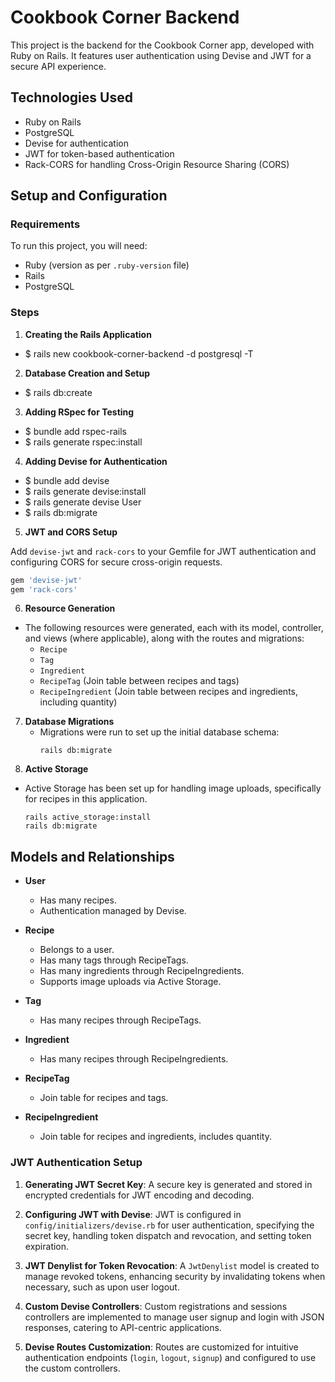 # Cookbook Corner Backend

This project is the backend for the Cookbook Corner app, developed with Ruby on Rails. It features user authentication using Devise and JWT for a secure API experience.

## Technologies Used

- Ruby on Rails
- PostgreSQL
- Devise for authentication
- JWT for token-based authentication
- Rack-CORS for handling Cross-Origin Resource Sharing (CORS)

## Setup and Configuration

### Requirements

To run this project, you will need:

- Ruby (version as per `.ruby-version` file)
- Rails
- PostgreSQL

### Steps

1. **Creating the Rails Application**
 - $ rails new cookbook-corner-backend -d postgresql -T

2. **Database Creation and Setup**
  - $ rails db:create

3. **Adding RSpec for Testing**
  - $ bundle add rspec-rails
  - $ rails generate rspec:install

4. **Adding Devise for Authentication**
  - $ bundle add devise
  - $ rails generate devise:install
  - $ rails generate devise User
  - $ rails db:migrate

5. **JWT and CORS Setup**

Add `devise-jwt` and `rack-cors` to your Gemfile for JWT authentication and configuring CORS for secure cross-origin requests.

```ruby
gem 'devise-jwt'
gem 'rack-cors'
```
6. **Resource Generation**
 - The following resources were generated, each with its model, controller, and views (where applicable), along with the routes and migrations:
     - `Recipe`
     - `Tag`
     - `Ingredient`
     - `RecipeTag` (Join table between recipes and tags)
     - `RecipeIngredient` (Join table between recipes and ingredients, including quantity)

7. **Database Migrations**
   - Migrations were run to set up the initial database schema:
     ```
     rails db:migrate
     ```
7. **Active Storage**
  - Active Storage has been set up for handling image uploads, specifically for recipes in this application.
    ```
    rails active_storage:install
    rails db:migrate
    ```

## Models and Relationships

- **User**
  - Has many recipes.
  - Authentication managed by Devise.

- **Recipe**
  - Belongs to a user.
  - Has many tags through RecipeTags.
  - Has many ingredients through RecipeIngredients.
  - Supports image uploads via Active Storage.

- **Tag**
  - Has many recipes through RecipeTags.

- **Ingredient**
  - Has many recipes through RecipeIngredients.

- **RecipeTag**
  - Join table for recipes and tags.

- **RecipeIngredient**
  - Join table for recipes and ingredients, includes quantity.

### JWT Authentication Setup

1. **Generating JWT Secret Key**: A secure key is generated and stored in encrypted credentials for JWT encoding and decoding.

2. **Configuring JWT with Devise**: JWT is configured in `config/initializers/devise.rb` for user authentication, specifying the secret key, handling token dispatch and revocation, and setting token expiration.

3. **JWT Denylist for Token Revocation**: A `JwtDenylist` model is created to manage revoked tokens, enhancing security by invalidating tokens when necessary, such as upon user logout.

4. **Custom Devise Controllers**: Custom registrations and sessions controllers are implemented to manage user signup and login with JSON responses, catering to API-centric applications.

5. **Devise Routes Customization**: Routes are customized for intuitive authentication endpoints (`login`, `logout`, `signup`) and configured to use the custom controllers.
